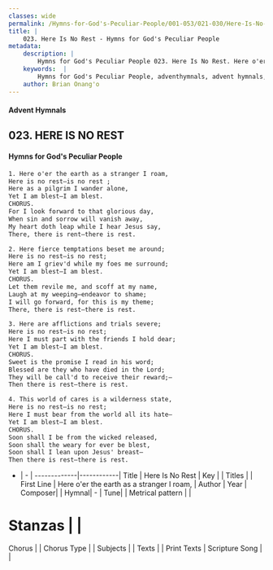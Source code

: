 ```yaml
---
classes: wide
permalink: /Hymns-for-God's-Peculiar-People/001-053/021-030/Here-Is-No-Rest/
title: |
    023. Here Is No Rest - Hymns for God's Peculiar People
metadata:
    description: |
        Hymns for God's Peculiar People 023. Here Is No Rest. Here o'er the earth as a stranger I roam, Here is no rest—is no rest ; Here as a pilgrim I wander alone, Yet I am blest—I am blest. CHORUS. For I look forward to that glorious day, When sin and sorrow will vanish away, My heart doth leap while I hear Jesus say, There, there is rent—there is rest.  
    keywords:  |
        Hymns for God's Peculiar People, adventhymnals, advent hymnals, Here Is No Rest, Here o'er the earth as a stranger I roam,. 
    author: Brian Onang'o
---
```

#### Advent Hymnals
## 023. HERE IS NO REST
####  Hymns for God's Peculiar People
```txt
1. Here o'er the earth as a stranger I roam,
Here is no rest—is no rest ;
Here as a pilgrim I wander alone,
Yet I am blest—I am blest.
CHORUS.
For I look forward to that glorious day,
When sin and sorrow will vanish away,
My heart doth leap while I hear Jesus say,
There, there is rent—there is rest.

2. Here fierce temptations beset me around;
Here is no rest—is no rest;
Here am I griev'd while my foes me surround;
Yet I am blest—I am blest.
CHORUS.
Let them revile me, and scoff at my name,
Laugh at my weeping—endeavor to shame;
I will go forward, for this is my theme;
There, there is rest—there is rest.

3. Here are afflictions and trials severe;
Here is no rest—is no rest;
Here I must part with the friends I hold dear;
Yet I am blest—I am blest.
CHORUS.
Sweet is the promise I read in his word;
Blessed are they who have died in the Lord;
They will be call'd to receive their reward;—
Then there is rest—there is rest.

4. This world of cares is a wilderness state,
Here is no rest—is no rest;
Here I must bear from the world all its hate—
Yet I am blest—I am blest.
CHORUS.
Soon shall I be from the wicked released,
Soon shall the weary for ever be blest,
Soon shall I lean upon Jesus' breast—
Then there is rest—there is rest.


```
- |   -  |
-------------|------------|
Title | Here Is No Rest |
Key |  |
Titles |  |
First Line | Here o'er the earth as a stranger I roam, |
Author | 
Year | 
Composer|  |
Hymnal|  - |
Tune|  |
Metrical pattern | |
# Stanzas |  |
Chorus |  |
Chorus Type |  |
Subjects |  |
Texts |  |
Print Texts | 
Scripture Song |  |
    
